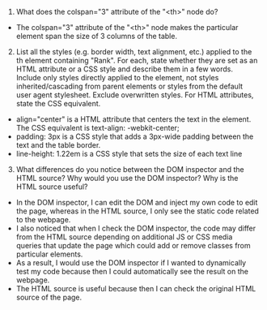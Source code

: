 1) What does the colspan="3" attribute of the "\<th\>" node do?  
  - The colspan="3" attribute of the "\<th\>" node makes the particular element span the size of 3 columns of the table. 
  

2) List all the styles (e.g. border width, text alignment, etc.) applied to the th element containing "Rank". For each, state whether they are set as an HTML attribute or a CSS style and describe them in a few words. Include only styles directly applied to the element, not styles inherited/cascading from parent elements or styles from the default user agent stylesheet. Exclude overwritten styles. For HTML attributes, state the CSS equivalent.  
  - align="center" is a HTML attribute that centers the text in the element.  The CSS equivalent is text-align: -webkit-center;
  - padding: 3px is a CSS style that adds a 3px-wide padding between the text and the table border.  
  - line-height: 1.22em is a CSS style that sets the size of each text line  

3) What differences do you notice between the DOM inspector and the HTML source? Why would you use the DOM inspector? Why is the HTML source useful?  
  - In the DOM inspector, I can edit the DOM and inject my own code to edit the page, whereas in the HTML source, I only see the static code related to the webpage.  
  - I also noticed that when I check the DOM inspector, the code may differ from the HTML source depending on additional JS or CSS media queries that update the page which could add or remove classes from particular elements.  
  - As a result, I would use the DOM inspector if I wanted to dynamically test my code because then I could automatically see the result on the webpage.  
  - The HTML source is useful because then I can check the original HTML source of the page.

  
